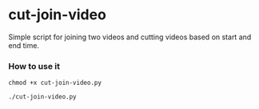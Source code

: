 # cut-join-video
Simple script for joining two videos and cutting videos based on start and end time.

### How to use it

`chmod +x cut-join-video.py` 

`./cut-join-video.py`
